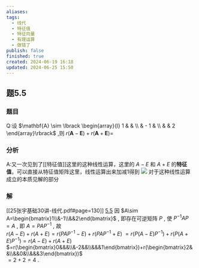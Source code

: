 ```yaml
---
aliases: 
tags:
  - 线代
  - 特征值
  - 特征向量
  - 有理运算
  - 做错了
publish: false
finished: true
created: 2024-06-19 16:18
updated: 2024-06-25 15:50
---
```

## 题5.5
### 题目
Q:设 $\mathbf{A} \sim  \lbrack  \begin{array}{l} 1 & & \\   &  - 1 & \\   & & 2 \end{array}\rbrack$ ,则 $r( {\mathbf{A} - \mathbf{E}})  + r( {\mathbf{A} + \mathbf{E}})  =$

### 分析
A:又一次见到了[[特征值]]这里的这种线性运算，这里的 $A-E$ 和 $A+E$ 的**特征值**，可以直接从特征值矩阵这里，线性运算出来加减1得到
![](https://img.hwenyi.live/202406231006711.webp)
对于这种线性运算成立的本质见解的部分
### 解
[[25张宇基础30讲-线代.pdf#page=130]]
[5.5](obsidian://bookmaster?type=open-book&bid=HRBkGbReXHHpCWQt&aid=0d03b647-a5fc-ddb3-0cf9-aac17d3ef0dc&page=130)
因 $A\sim A=\begin{bmatrix}1\\&-1\\&&2\end{bmatrix}$ , 即存在可逆矩阵 $P$ , 使 $P^{-1}AP=A$ , 即 $A=PAP^{-1}$ , 故  
$r(A-E)+r(A+E)=r(PAP^{-1}-E)+r(PAP^{-1}+E)$ 
$=r(P(A-E)P^{-1})+r(P(A+E)P^{-1})=r(A-E)+r(A+E)$  
$=r(\begin{bmatrix}0&&&\\&-2&&\\&&&1\end{bmatrix})+r(\begin{bmatrix}2&&\\&&0&\\&&&3\end{bmatrix})$  
$=2+2=4$ .
